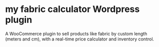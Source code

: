 # my fabric calculator Wordpress plugin
A WooCommerce plugin to sell products like fabric by custom length (meters and cm), with a real-time price calculator and inventory control.
